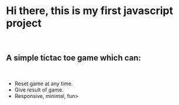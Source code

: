 <h1>Hi there, this is my first javascript project</h1>
<br>
<h2>A simple tictac toe game which can:</h2>
<br>
<ul>
  <li>Reset game at any time.</li>
  <li>Give result of game.</li>
  <li>Responsive, minimal, fun></li>
</ul>
